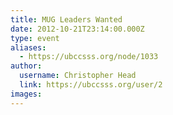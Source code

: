 ```yaml
---
title: MUG Leaders Wanted 
date: 2012-10-21T23:14:00.000Z
type: event
aliases:
  - https://ubccsss.org/node/1033
author:
  username: Christopher Head
  link: https://ubccsss.org/user/2
images:
---
```



